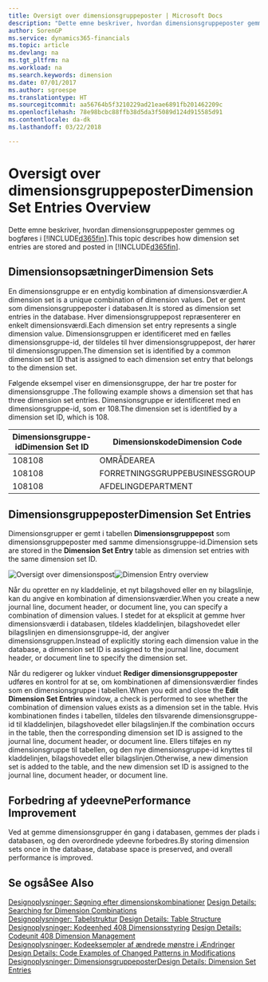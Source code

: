```yaml
---
title: Oversigt over dimensionsgruppeposter | Microsoft Docs
description: "Dette emne beskriver, hvordan dimensionsgruppeposter gemmes og bogføres i Dynamics 365."
author: SorenGP
ms.service: dynamics365-financials
ms.topic: article
ms.devlang: na
ms.tgt_pltfrm: na
ms.workload: na
ms.search.keywords: dimension
ms.date: 07/01/2017
ms.author: sgroespe
ms.translationtype: HT
ms.sourcegitcommit: aa56764b5f3210229ad21eae6891fb201462209c
ms.openlocfilehash: 78e98bcbc88ffb38d5da3f5089d124d915585d91
ms.contentlocale: da-dk
ms.lasthandoff: 03/22/2018

---
```

# <a name="dimension-set-entries-overview"></a><span data-ttu-id="8fa81-103">Oversigt over dimensionsgruppeposter</span><span class="sxs-lookup"><span data-stu-id="8fa81-103">Dimension Set Entries Overview</span></span>
<span data-ttu-id="8fa81-104">Dette emne beskriver, hvordan dimensionsgruppeposter gemmes og bogføres i [!INCLUDE[d365fin](includes/d365fin_md.md)].</span><span class="sxs-lookup"><span data-stu-id="8fa81-104">This topic describes how dimension set entries are stored and posted in [!INCLUDE[d365fin](includes/d365fin_md.md)].</span></span>  
  
## <a name="dimension-sets"></a><span data-ttu-id="8fa81-105">Dimensionsopsætninger</span><span class="sxs-lookup"><span data-stu-id="8fa81-105">Dimension Sets</span></span>  
<span data-ttu-id="8fa81-106">En dimensionsgruppe er en entydig kombination af dimensionsværdier.</span><span class="sxs-lookup"><span data-stu-id="8fa81-106">A dimension set is a unique combination of dimension values.</span></span> <span data-ttu-id="8fa81-107">Det er gemt som dimensionsgruppeposter i databasen.</span><span class="sxs-lookup"><span data-stu-id="8fa81-107">It is stored as dimension set entries in the database.</span></span> <span data-ttu-id="8fa81-108">Hver dimensionsgruppepost repræsenterer en enkelt dimensionsværdi.</span><span class="sxs-lookup"><span data-stu-id="8fa81-108">Each dimension set entry represents a single dimension value.</span></span> <span data-ttu-id="8fa81-109">Dimensionsgruppen er identificeret med en fælles dimensionsgruppe-id, der tildeles til hver dimensionsgruppepost, der hører til dimensionsgruppen.</span><span class="sxs-lookup"><span data-stu-id="8fa81-109">The dimension set is identified by a common dimension set ID that is assigned to each dimension set entry that belongs to the dimension set.</span></span>  
  
<span data-ttu-id="8fa81-110">Følgende eksempel viser en dimensionsgruppe, der har tre poster for dimensionsgruppe .</span><span class="sxs-lookup"><span data-stu-id="8fa81-110">The following example shows a dimension set that has three dimension set entries.</span></span> <span data-ttu-id="8fa81-111">Dimensionsgruppe er identificeret med en dimensionsgruppe-id, som er 108.</span><span class="sxs-lookup"><span data-stu-id="8fa81-111">The dimension set is identified by a dimension set ID, which is 108.</span></span>  
  
|<span data-ttu-id="8fa81-112">Dimensionsgruppe-id</span><span class="sxs-lookup"><span data-stu-id="8fa81-112">Dimension Set ID</span></span>|<span data-ttu-id="8fa81-113">Dimensionskode</span><span class="sxs-lookup"><span data-stu-id="8fa81-113">Dimension Code</span></span>|<span data-ttu-id="8fa81-114">Dimensionsværdikode</span><span class="sxs-lookup"><span data-stu-id="8fa81-114">Dimension Value Code</span></span>|<span data-ttu-id="8fa81-115">Dimensionsværdinavn</span><span class="sxs-lookup"><span data-stu-id="8fa81-115">Dimension Value Name</span></span>|  
|----------------------|--------------------|--------------------------|--------------------------|  
|<span data-ttu-id="8fa81-116">108</span><span class="sxs-lookup"><span data-stu-id="8fa81-116">108</span></span>|<span data-ttu-id="8fa81-117">OMRÅDE</span><span class="sxs-lookup"><span data-stu-id="8fa81-117">AREA</span></span>|<span data-ttu-id="8fa81-118">70</span><span class="sxs-lookup"><span data-stu-id="8fa81-118">70</span></span>|<span data-ttu-id="8fa81-119">Nordamerika</span><span class="sxs-lookup"><span data-stu-id="8fa81-119">America North</span></span>|  
|<span data-ttu-id="8fa81-120">108</span><span class="sxs-lookup"><span data-stu-id="8fa81-120">108</span></span>|<span data-ttu-id="8fa81-121">FORRETNINGSGRUPPE</span><span class="sxs-lookup"><span data-stu-id="8fa81-121">BUSINESSGROUP</span></span>|<span data-ttu-id="8fa81-122">HOME</span><span class="sxs-lookup"><span data-stu-id="8fa81-122">HOME</span></span>|<span data-ttu-id="8fa81-123">Start</span><span class="sxs-lookup"><span data-stu-id="8fa81-123">Home</span></span>|  
|<span data-ttu-id="8fa81-124">108</span><span class="sxs-lookup"><span data-stu-id="8fa81-124">108</span></span>|<span data-ttu-id="8fa81-125">AFDELING</span><span class="sxs-lookup"><span data-stu-id="8fa81-125">DEPARTMENT</span></span>|<span data-ttu-id="8fa81-126">SALG</span><span class="sxs-lookup"><span data-stu-id="8fa81-126">SALES</span></span>|<span data-ttu-id="8fa81-127">Salg</span><span class="sxs-lookup"><span data-stu-id="8fa81-127">Sales</span></span>|  
  
## <a name="dimension-set-entries"></a><span data-ttu-id="8fa81-128">Dimensionsgruppeposter</span><span class="sxs-lookup"><span data-stu-id="8fa81-128">Dimension Set Entries</span></span>  
<span data-ttu-id="8fa81-129">Dimensionsgrupper er gemt i tabellen **Dimensionsgruppepost** som dimensionsgruppeposter med samme dimensionsgruppe-id.</span><span class="sxs-lookup"><span data-stu-id="8fa81-129">Dimension sets are stored in the **Dimension Set Entry** table as dimension set entries with the same dimension set ID.</span></span>  
  
<span data-ttu-id="8fa81-130">![Oversigt over dimensionspost](media/dimensionentrynav7.png "DimensionEntryNAV7")</span><span class="sxs-lookup"><span data-stu-id="8fa81-130">![Dimension Entry overview](media/dimensionentrynav7.png "DimensionEntryNAV7")</span></span>  
  
<span data-ttu-id="8fa81-131">Når du opretter en ny kladdelinje, et nyt bilagshoved eller en ny bilagslinje, kan du angive en kombination af dimensionsværdier.</span><span class="sxs-lookup"><span data-stu-id="8fa81-131">When you create a new journal line, document header, or document line, you can specify a combination of dimension values.</span></span> <span data-ttu-id="8fa81-132">I stedet for at eksplicit at gemme hver dimensionsværdi i databasen, tildeles kladdelinjen, bilagshovedet eller bilagslinjen en dimensionsgruppe-id, der angiver dimensionsgruppen.</span><span class="sxs-lookup"><span data-stu-id="8fa81-132">Instead of explicitly storing each dimension value in the database, a dimension set ID is assigned to the journal line, document header, or document line to specify the dimension set.</span></span>  
  
<span data-ttu-id="8fa81-133">Når du redigerer og lukker vinduet **Rediger dimensionsgruppeposter** udføres en kontrol for at se, om kombinationen af dimensionsværdier findes som en dimensionsgruppe i tabellen.</span><span class="sxs-lookup"><span data-stu-id="8fa81-133">When you edit and close the **Edit Dimension Set Entries** window, a check is performed to see whether the combination of dimension values exists as a dimension set in the table.</span></span> <span data-ttu-id="8fa81-134">Hvis kombinationen findes i tabellen, tildeles den tilsvarende dimensionsgruppe-id til kladdelinjen, bilagshovedet eller bilagslinjen.</span><span class="sxs-lookup"><span data-stu-id="8fa81-134">If the combination occurs in the table, then the corresponding dimension set ID is assigned to the journal line, document header, or document line.</span></span> <span data-ttu-id="8fa81-135">Ellers tilføjes en ny dimensionsgruppe til tabellen, og den nye dimensionsgruppe-id knyttes til kladdelinjen, bilagshovedet eller bilagslinjen.</span><span class="sxs-lookup"><span data-stu-id="8fa81-135">Otherwise, a new dimension set is added to the table, and the new dimension set ID is assigned to the journal line, document header, or document line.</span></span>  
  
## <a name="performance-improvement"></a><span data-ttu-id="8fa81-136">Forbedring af ydeevne</span><span class="sxs-lookup"><span data-stu-id="8fa81-136">Performance Improvement</span></span>  
<span data-ttu-id="8fa81-137">Ved at gemme dimensionsgrupper én gang i databasen, gemmes der plads i databasen, og den overordnede ydeevne forbedres.</span><span class="sxs-lookup"><span data-stu-id="8fa81-137">By storing dimension sets once in the database, database space is preserved, and overall performance is improved.</span></span>  
  
## <a name="see-also"></a><span data-ttu-id="8fa81-138">Se også</span><span class="sxs-lookup"><span data-stu-id="8fa81-138">See Also</span></span>  
<span data-ttu-id="8fa81-139">[Designoplysninger: Søgning efter dimensionskombinationer](design-details-searching-for-dimension-combinations.md) </span><span class="sxs-lookup"><span data-stu-id="8fa81-139">[Design Details: Searching for Dimension Combinations](design-details-searching-for-dimension-combinations.md) </span></span>  
<span data-ttu-id="8fa81-140">[Designoplysninger: Tabelstruktur](design-details-table-structure.md) </span><span class="sxs-lookup"><span data-stu-id="8fa81-140">[Design Details: Table Structure](design-details-table-structure.md) </span></span>  
<span data-ttu-id="8fa81-141">[Designoplysninger: Kodeenhed 408 Dimensionsstyring](design-details-codeunit-408-dimension-management.md) </span><span class="sxs-lookup"><span data-stu-id="8fa81-141">[Design Details: Codeunit 408 Dimension Management](design-details-codeunit-408-dimension-management.md) </span></span>  
<span data-ttu-id="8fa81-142">[Designoplysninger: Kodeeksempler af ændrede mønstre i Ændringer](design-details-code-examples-of-changed-patterns-in-modifications.md) </span><span class="sxs-lookup"><span data-stu-id="8fa81-142">[Design Details: Code Examples of Changed Patterns in Modifications](design-details-code-examples-of-changed-patterns-in-modifications.md) </span></span>  
[<span data-ttu-id="8fa81-143">Designoplysninger: Dimensionsgruppeposter</span><span class="sxs-lookup"><span data-stu-id="8fa81-143">Design Details: Dimension Set Entries</span></span>](design-details-dimension-set-entries.md)   

